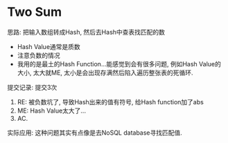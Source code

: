 # Two Sum

思路: 把输入数组转成Hash, 然后去Hash中查表找匹配的数
* Hash Value通常是质数
* 注意负数的情况
* 我用的是最土的Hash Function...能感觉到会有很多问题, 例如Hash Value的大小, 太大就ME, 太小是会出现存满然后陷入遍历整张表的死循环.

提交记录: 提交3次
1. RE: 被负数坑了, 导致Hash出来的值有符号, 给Hash function加了abs
2. ME: Hash Value太大了...
3. AC.

实际应用: 这种问题其实有点像是去NoSQL database寻找匹配值.